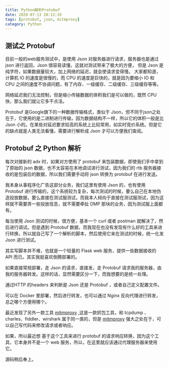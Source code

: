 ```yaml
---
title: Python解析Protobuf
date: 2020-07-13 20:12:19
tags: [protobuf, json, mitmproxy]
category: Python
---
```


## 测试之 Protobuf

目前一般的web服务测试中，是使用 Json 对服务器进行请求，服务器也是通过 json 进行返回，Json 很容易读懂，这就对测试带来了极大的方便， 但是 Json 是纯字符，如果数据量较大，加上网络的延迟，就会使请求变得慢。 大家都知道，计算机 IO 的速度是很慢的，而 CPU 的速度是巨快的，就是因为要缩小 IO 和 CPU 之间的速度不协调问题，有了内存、一级缓存、二级缓存、三级缓存等等。

网络延迟我们无法控制，但是缩小传输数据的体积我们是可以做的，既然 CPU 快，那么我们就让它多干点活。

Protobuf 是Google旗下的一种数据传输格式，类似于 Json，但不同于json之处在于，它使用的是二进制进行传输，因为数据结构不一样，所以它的体积一般是比 Json 小的。在某些对延迟要求较高的系统上比较常用，如实时竞价系统。但是它的缺点就是人类无法看懂，需要进行解析成 Json 才可以方便我们查阅。

## Protobuf 之 Python 解析

每次对接新的 adx 时，如果对方使用了 protobuf 来包装数据，即使我们手中拿到了原始的 json 数据，也不太容易在本地调试进行测试，因为我们的 rtb 服务器接收的是包装后的数据，所以我们需要手动将 json 转换为 protobuf 在进行发送。

我本身从事程序化广告这部分业务，我们这里有使用 Json 的，也有使用 Protobuf 进行传输的，这个系统较为复杂，每次测试的时候，要么自己在本地伪造投放数据，要么直接在测试服测试，而我本人倾向于直接在测试服测试，因为这样就不需要弄一些投放信息，就不需要牵扯 DMP 那块的业务，因为测试服上面都有。
<!--more -->

每当使用 Json 测试的时候，很方便，基本一个 curl 或者 postman 就解决了，然后进行调试。但是遇到 Protobuf 数据，而我现在也没有发现有什么好的工具来进行转换，所以就自己写了一个解析的脚本，然后使用它来在测试的时候，统一化发 Json 进行测试。

其实写脚本并不难，也就是一个轻量的 Flask web 服务，提供一些数据接收的 API 而已。其实我挺喜欢倒腾部署的。

如果直接常规部署，走 Json 的请求，直接发，走 Protobuf 请求我的服务器，由我的服务器转发。这样的话，显然需要区分一下，而我想要的是统一处理。

通过HTTP 的headers 来判断是 Json 还是 Protobuf ，或者自己定义配置文件。

可以在 Docker 里部署，然后进行转发，也可以通过 Nginx 反向代理进行转发，总之哪个方便用哪个。

最近发现了另外一款工具 [mitmproxy](https://mitmproxy.org/) ,这是一款抓包工具，和 tcpdump 、 charles、fiddler、wirshark 属于同一类的，但是  [mitmproxy](https://mitmproxy.org/)  强大之处在于，可以自己写代码来修改请求或者响应。

如果，所以最近想 基于这个工具来进行 protobuf 的请求响应转换，因为这个工具，它本身并不是一个 web 服务，所以，在这里就应该通过代理服务器来使用它。

源码稍后奉上。



